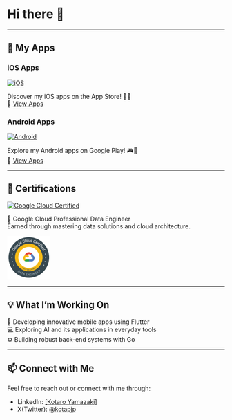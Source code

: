 # Hi there 👋

---

## 🌟 **My Apps**
### iOS Apps
[![iOS](https://img.shields.io/badge/iOS-Apps-blue?style=flat-square&logo=apple)](https://apps.apple.com/jp/developer/kotaro-yamazaki/id1701632846)

Discover my iOS apps on the App Store! 🎨✨  
🔗 [View Apps](https://apps.apple.com/jp/developer/kotaro-yamazaki/id1701632846)

### Android Apps
[![Android](https://img.shields.io/badge/Android-Apps-green?style=flat-square&logo=android)](https://play.google.com/store/developer?id=torako)

Explore my Android apps on Google Play! 🎮🎉  
🔗 [View Apps](https://play.google.com/store/developer?id=torako)

---

## 🏅 **Certifications**

[![Google Cloud Certified](https://img.shields.io/badge/Google%20Cloud-Certified%20Professional%20Data%20Engineer-blue?style=flat-square&logo=googlecloud)](https://www.credential.net/009db8b7-1de8-400a-9535-0c24eaf015a7?key=219d0897f9f6aa854144d33d771aa43de05f1e22a3883ad3f6a7f469cfac9cfa)

📜 Google Cloud Professional Data Engineer  
Earned through mastering data solutions and cloud architecture.

<a href = "https://www.credential.net/009db8b7-1de8-400a-9535-0c24eaf015a7?key=219d0897f9f6aa854144d33d771aa43de05f1e22a3883ad3f6a7f469cfac9cfa">
<img src="certifications/google-cloud-certified-professional-data-engineer.png" width="100" height="100">
</a>

---

## 💡 What I’m Working On
🔭 Developing innovative mobile apps using Flutter  
💻 Exploring AI and its applications in everyday tools  
⚙️ Building robust back-end systems with Go  

---

## 📫 **Connect with Me**
Feel free to reach out or connect with me through:  
- LinkedIn: [[Kotaro Yamazaki]](https://www.linkedin.com/in/kotaro-yamazaki-60a491169/)  
- X(Twitter): [@kotapjp](https://x.com/kotapJP)
